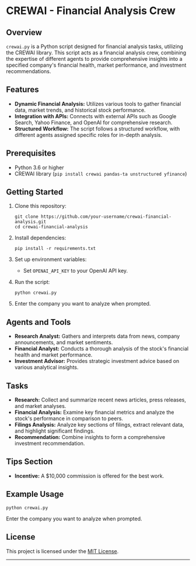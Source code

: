 
# CREWAI - Financial Analysis Crew


## Overview

`crewai.py` is a Python script designed for financial analysis tasks, utilizing the CREWAI library. This script acts as a financial analysis crew, combining the expertise of different agents to provide comprehensive insights into a specified company's financial health, market performance, and investment recommendations.

## Features

- **Dynamic Financial Analysis:** Utilizes various tools to gather financial data, market trends, and historical stock performance.
- **Integration with APIs:** Connects with external APIs such as Google Search, Yahoo Finance, and OpenAI for comprehensive research.
- **Structured Workflow:** The script follows a structured workflow, with different agents assigned specific roles for in-depth analysis.

## Prerequisites

- Python 3.6 or higher
- CREWAI library (`pip install crewai pandas-ta unstructured yfinance`)

## Getting Started

1. Clone this repository:

    ```
    git clone https://github.com/your-username/crewai-financial-analysis.git
    cd crewai-financial-analysis
    ```

2. Install dependencies:

    ```
    pip install -r requirements.txt
    ```

3. Set up environment variables:

    - Set `OPENAI_API_KEY` to your OpenAI API key.

4. Run the script:

    ```
    python crewai.py
    ```

5. Enter the company you want to analyze when prompted.

## Agents and Tools

- **Research Analyst:** Gathers and interprets data from news, company announcements, and market sentiments.
- **Financial Analyst:** Conducts a thorough analysis of the stock's financial health and market performance.
- **Investment Advisor:** Provides strategic investment advice based on various analytical insights.

## Tasks

- **Research:** Collect and summarize recent news articles, press releases, and market analyses.
- **Financial Analysis:** Examine key financial metrics and analyze the stock's performance in comparison to peers.
- **Filings Analysis:** Analyze key sections of filings, extract relevant data, and highlight significant findings.
- **Recommendation:** Combine insights to form a comprehensive investment recommendation.

## Tips Section

- **Incentive:** A $10,000 commission is offered for the best work.

## Example Usage

```
python crewai.py
```

Enter the company you want to analyze when prompted.

## License

This project is licensed under the [MIT License](LICENSE).

---
